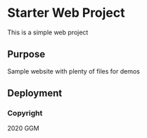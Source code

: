 # Starter Web Project

This is a simple web project

## Purpose

Sample website with plenty of files for demos

## Deployment

### Copyright
2020 GGM